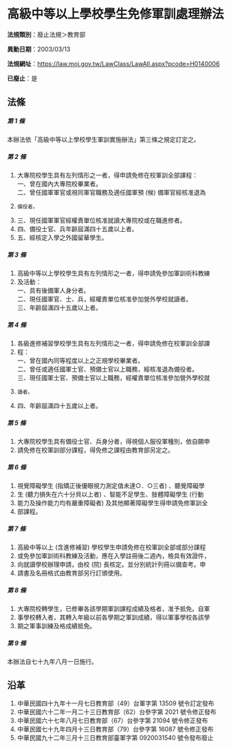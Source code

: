 # 高級中等以上學校學生免修軍訓處理辦法

**法規類別**：廢止法規＞教育部

**異動日期**：2003/03/13  

**法規網址**：https://law.moj.gov.tw/LawClass/LawAll.aspx?pcode=H0140006

**已廢止**：是



## 法條
##### 第 1 條
本辦法依「高級中等以上學校學生軍訓實施辦法」第三條之規定訂定之。

##### 第 2 條
1. 大專院校學生具有左列情形之一者，得申請免修在校軍訓全部課程：  
一、曾在國內大專院校畢業者。  
二、曾任國軍軍官或視同軍官職務及適任國軍預 (候) 備軍官經核准退為
1.     備役者。
1. 三、現任國軍軍官經權責單位核准就讀大專院校或在職進修者。
1. 四、備役士官、兵年齡屆滿四十五歲以上者。
1. 五、經核定入學之外國留華學生。

##### 第 3 條
1. 高級中等以上學校學生具有左列情形之一者，得申請免參加軍訓術科教練
1. 及活動：  
一、具有後備軍人身分者。  
二、現任國軍官、士、兵，經權責單位核准參加營外學校就讀者。  
三、年齡屆滿四十五歲以上者。

##### 第 4 條
1. 各級進修補習學校學生具有左列情形之一者，得申請免修在校軍訓全部課
1. 程：  
一、曾在國內同等程度以上之正規學校畢業者。  
二、曾任或適任國軍士官、預備士官以上職務，經核准退為備役者。  
三、現任國軍士官、預備士官以上職務，經權責單位核准參加營外學校就
1.     讀者。
1. 四、年齡屆滿四十五歲以上者。

##### 第 5 條
1. 大專院校學生具有備役士官、兵身分者，得視個人服役軍種別，依自願申
1. 請免修在校軍訓部分課程，得免修之課程由教育部另定之。

##### 第 6 條
1. 視覺障礙學生 (指矯正後優眼視力測定值未達○．○三者) 、聽覺障礙學
1. 生 (聽力損失在六十分貝以上者) 、智能不足學生、肢體障礙學生 (行動
1. 能力及操作能力均有嚴重障礙者) 及其他顯著障礙學生得申請免修軍訓全
1. 部課程。

##### 第 7 條
1. 高級中等以上 (含進修補習) 學校學生申請免修在校軍訓全部或部分課程
1. 或免參加軍訓術科教練及活動，應在入學註冊後二週內，檢具有效證件，
1. 向就讀學校辦理申請，由校 (院) 長核定。並分別統計列冊以備查考。申
1. 請書及名冊格式由教育部另行訂頒使用。

##### 第 8 條
1. 大專院校轉學生，已修畢各該學期軍訓課程成績及格者，准予抵免。自軍
1. 事學校轉入者，其轉入年級以前各學期之軍訓成績，得以軍事學校各該學
1. 期之軍事訓練及格成績抵免。

##### 第 9 條
本辦法自七十九年八月一日施行。

## 沿革
1. 中華民國四十九年十一月七日教育部（49）台軍字第 13509  號令訂定發布
1. 中華民國六十二年一月二十三日教育部（62）台參字第 2021 號令修正發布
1. 中華民國六十七年八月七日教育部（67）台參字第 21094  號令修正發布
1. 中華民國七十九年四月十三日教育部（79）台參字第 16087  號令修正發布
1. 中華民國九十二年三月十三日教育部臺軍字第 0920031540 號令發布廢止
